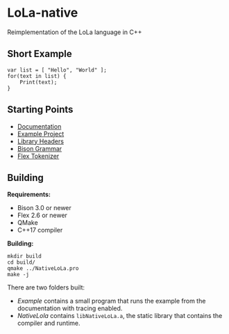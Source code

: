 # LoLa-native
Reimplementation of the LoLa language in C++

## Short Example
```
var list = [ "Hello", "World" ];
for(text in list) {
	Print(text);
}
```

## Starting Points

- [Documentation](Documentation/README.md)
- [Example Project](Example/main.cpp)
- [Library Headers](NativeLoLa/include/LoLa)
- [Bison Grammar](NativeLoLa/src/grammar.yy)
- [Flex Tokenizer](NativeLoLa/src/yy.ll)

## Building

**Requirements:**

- Bison 3.0 or newer
- Flex 2.6 or newer
- QMake
- C++17 compiler

**Building:**

```
mkdir build
cd build/
qmake ../NativeLoLa.pro
make -j
```

There are two folders built:
- *Example* contains a small program that runs the example from the documentation
  with tracing enabled.
- *NativeLola* contains `libNativeLoLa.a`, the static library that contains the
  compiler and runtime.
